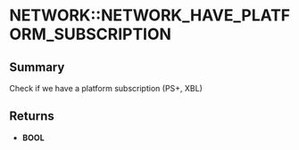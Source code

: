 # NETWORK::NETWORK_HAVE_PLATFORM_SUBSCRIPTION

## Summary
Check if we have a platform subscription (PS+, XBL)

## Returns
* **BOOL**